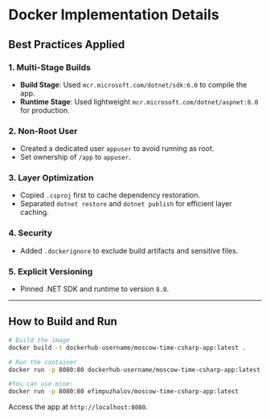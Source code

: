 # Docker Implementation Details

## Best Practices Applied

### 1. **Multi-Stage Builds**  

- **Build Stage**: Used `mcr.microsoft.com/dotnet/sdk:6.0` to compile the app.  
- **Runtime Stage**: Used lightweight `mcr.microsoft.com/dotnet/aspnet:8.0` for production.  

### 2. **Non-Root User**  

- Created a dedicated user `appuser` to avoid running as root.  
- Set ownership of `/app` to `appuser`.  

### 3. **Layer Optimization**  

- Copied `.csproj` first to cache dependency restoration.  
- Separated `dotnet restore` and `dotnet publish` for efficient layer caching.  

### 4. **Security**  

- Added `.dockerignore` to exclude build artifacts and sensitive files.  

### 5. **Explicit Versioning**  

- Pinned .NET SDK and runtime to version `8.0`.  

---

## How to Build and Run

```bash
# Build the image
docker build -t dockerhub-username/moscow-time-csharp-app:latest .

# Run the container
docker run -p 8080:80 dockerhub-username/moscow-time-csharp-app:latest

#You can use mine:
docker run -p 8080:80 efimpuzhalov/moscow-time-csharp-app:latest
```

Access the app at `http://localhost:8080`.
